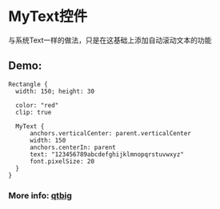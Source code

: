 # MyText控件

与系统Text一样的做法，只是在这基础上添加自动滚动文本的功能

## Demo:
```
Rectangle {
  width: 150; height: 30

  color: "red"
  clip: true

  MyText {
      anchors.verticalCenter: parent.verticalCenter
      width: 150
      anchors.centerIn: parent
      text: "123456789abcdefghijklmnopqrstuvwxyz"
      font.pixelSize: 20
  }
}
```
### More info: [qtbig](http://www.qtbig.com)
